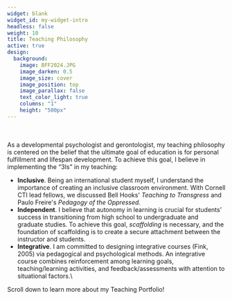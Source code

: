 ```yaml
---
widget: blank
widget_id: my-widget-intro
headless: false
weight: 10
title: Teaching Philosophy
active: true
design:
  background:
    image: BFF2024.JPG
    image_darken: 0.5
    image_size: cover
    image_position: top
    image_parallax: false
    text_color_light: true
    columns: "1"
    height: "500px"
---
```

 \
 \
As a developmental psychologist and gerontologist, my teaching philosophy is centered on the belief that the ultimate goal of education is for personal fulfillment and lifespan development. To achieve this goal, I believe in implementing the “3Is” in my teaching: 
- **Inclusive**. Being an international student myself, I understand the importance of creating an inclusive classroom environment. With Cornell CTI lead fellows, we discussed Bell Hooks' *Teaching to Transgress* and Paulo Freire's *Pedagogy of the Oppressed*.
- **Independent**. I believe that autonomy in learning is crucial for students’ success in transitioning from high school to undergraduate and graduate studies. To achieve this goal, *scaffolding* is necessary, and the foundation of scaffolding is to create a secure attachment between the instructor and students.
- **Integrative**. I am committed to designing integrative courses (Fink, 2005) via pedagogical and psychological methods. An integrative course combines reinforcement among learning goals, teaching/learning activities, and feedback/assessments with attention to situational factors.\

Scroll down to learn more about my Teaching Portfolio!



